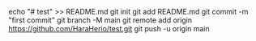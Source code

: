echo "# test" >> README.md
git init
git add README.md
git commit -m "first commit"
git branch -M main
git remote add origin https://github.com/HaraHerio/test.git
git push -u origin main
